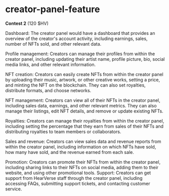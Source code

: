 # creator-panel-feature
**Contest 2**  (120 $HV)



Dashboard: The creator panel would have a dashboard that provides an overview of the creator's account activity, including earnings, sales, number of NFTs sold, and other relevant data.

Profile management: Creators can manage their profiles from within the creator panel, including updating their artist name, profile picture, bio, social media links, and other relevant information.

NFT creation: Creators can easily create NFTs from within the creator panel by uploading their music, artwork, or other creative works, setting a price, and minting the NFT on the blockchain. They can also set royalties, distribute formats, and choose networks.

NFT management: Creators can view all of their NFTs in the creator panel, including sales data, earnings, and other relevant metrics. They can also manage their listings, edit NFT details, and remove or update existing NFTs.

Royalties: Creators can manage their royalties from within the creator panel, including setting the percentage that they earn from sales of their NFTs and distributing royalties to team members or collaborators.

Sales and revenue: Creators can view sales data and revenue reports from within the creator panel, including information on which NFTs have sold, how many have sold, and the revenue earned from each sale.

Promotion: Creators can promote their NFTs from within the creator panel, including sharing links to their NFTs on social media, adding them to their website, and using other promotional tools.
Support: Creators can get support from HearVerse staff through the creator panel, including accessing FAQs, submitting support tickets, and contacting customer service.
